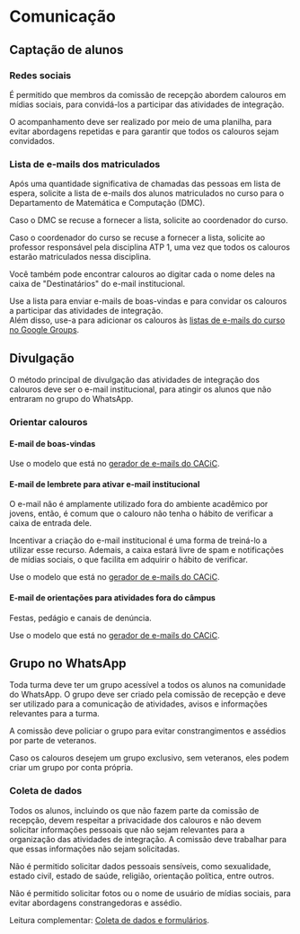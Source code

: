 # Comunicação

## Captação de alunos

### Redes sociais

É permitido que membros da comissão de recepção abordem calouros em mídias sociais, para convidá-los a participar das atividades de integração.

O acompanhamento deve ser realizado por meio de uma planilha, para evitar abordagens repetidas e para garantir que todos os calouros sejam convidados.

### Lista de e-mails dos matriculados

Após uma quantidade significativa de chamadas das pessoas em lista de espera, solicite a lista de e-mails dos alunos matriculados no curso para o Departamento de Matemática e Computação (DMC).

Caso o DMC se recuse a fornecer a lista, solicite ao coordenador do curso.

Caso o coordenador do curso se recuse a fornecer a lista, solicite ao professor responsável pela disciplina ATP 1, uma vez que todos os calouros estarão matriculados nessa disciplina.

Você também pode encontrar calouros ao digitar cada o nome deles na caixa de "Destinatários" do e-mail institucional.

Use a lista para enviar e-mails de boas-vindas e para convidar os calouros a participar das atividades de integração.  
Além disso, use-a para adicionar os calouros às [listas de e-mails do curso no Google Groups](../../Recursos/Comunicação/Lista%20de%20e-mails.md).

## Divulgação

O método principal de divulgação das atividades de integração dos calouros deve ser o e-mail institucional, para atingir os alunos que não entraram no grupo do WhatsApp.

### Orientar calouros

#### E-mail de boas-vindas

Use o modelo que está no [gerador de e-mails do CACiC](https://emails.cacic.dev.br/).

#### E-mail de lembrete para ativar e-mail institucional

O e-mail não é amplamente utilizado fora do ambiente acadêmico por jovens, então, é comum que o calouro não tenha o hábito de verificar a caixa de entrada dele.

Incentivar a criação do e-mail institucional é uma forma de treiná-lo a utilizar esse recurso. Ademais, a caixa estará livre de spam e notificações de mídias sociais, o que facilita em adquirir o hábito de verificar.

Use o modelo que está no [gerador de e-mails do CACiC](https://emails.cacic.dev.br/).

#### E-mail de orientações para atividades fora do câmpus

Festas, pedágio e canais de denúncia.

Use o modelo que está no [gerador de e-mails do CACiC](https://emails.cacic.dev.br/).

## Grupo no WhatsApp

Toda turma deve ter um grupo acessível a todos os alunos na comunidade do WhatsApp. O grupo deve ser criado pela comissão de recepção e deve ser utilizado para a comunicação de atividades, avisos e informações relevantes para a turma.

A comissão deve policiar o grupo para evitar constrangimentos e assédios por parte de veteranos.

Caso os calouros desejem um grupo exclusivo, sem veteranos, eles podem criar um grupo por conta própria.

### Coleta de dados

Todos os alunos, incluindo os que não fazem parte da comissão de recepção, devem respeitar a privacidade dos calouros e não devem solicitar informações pessoais que não sejam relevantes para a organização das atividades de integração. A comissão deve trabalhar para que essas informações não sejam solicitadas.

Não é permitido solicitar dados pessoais sensíveis, como sexualidade, estado civil, estado de saúde, religião, orientação política, entre outros.

Não é permitido solicitar fotos ou o nome de usuário de mídias sociais, para evitar abordagens constrangedoras e assédio.

Leitura complementar: [Coleta de dados e formulários](../../Centro%20Acadêmico/Para%20diretores/Coleta%20de%20dados%20e%20formulários.md).
